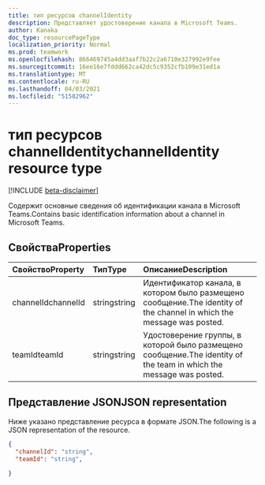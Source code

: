 ```yaml
---
title: тип ресурсов channelIdentity
description: Представляет удостоверение канала в Microsoft Teams.
author: Kanaka
doc_type: resourcePageType
localization_priority: Normal
ms.prod: teamwork
ms.openlocfilehash: 866469745a4dd3aaf7b22c2a6710e327992e9fee
ms.sourcegitcommit: 16ee16e7fddd662ca42dc5c9352cfb109e31ed1a
ms.translationtype: MT
ms.contentlocale: ru-RU
ms.lasthandoff: 04/03/2021
ms.locfileid: "51582962"
---
```

# <a name="channelidentity-resource-type"></a><span data-ttu-id="b363a-103">тип ресурсов channelIdentity</span><span class="sxs-lookup"><span data-stu-id="b363a-103">channelIdentity resource type</span></span>

[!INCLUDE [beta-disclaimer](../../includes/beta-disclaimer.md)]


<span data-ttu-id="b363a-104">Содержит основные сведения об идентификации канала в Microsoft Teams.</span><span class="sxs-lookup"><span data-stu-id="b363a-104">Contains basic identification information about a channel in Microsoft Teams.</span></span>

## <a name="properties"></a><span data-ttu-id="b363a-105">Свойства</span><span class="sxs-lookup"><span data-stu-id="b363a-105">Properties</span></span>

| <span data-ttu-id="b363a-106">Свойство</span><span class="sxs-lookup"><span data-stu-id="b363a-106">Property</span></span>   | <span data-ttu-id="b363a-107">Тип</span><span class="sxs-lookup"><span data-stu-id="b363a-107">Type</span></span> |<span data-ttu-id="b363a-108">Описание</span><span class="sxs-lookup"><span data-stu-id="b363a-108">Description</span></span>|
|:---------------|:--------|:----------|
|<span data-ttu-id="b363a-109">channelId</span><span class="sxs-lookup"><span data-stu-id="b363a-109">channelId</span></span>|<span data-ttu-id="b363a-110">string</span><span class="sxs-lookup"><span data-stu-id="b363a-110">string</span></span>|  <span data-ttu-id="b363a-111">Идентификатор канала, в котором было размещено сообщение.</span><span class="sxs-lookup"><span data-stu-id="b363a-111">The identity of the channel in which the message was posted.</span></span>|
|<span data-ttu-id="b363a-112">teamId</span><span class="sxs-lookup"><span data-stu-id="b363a-112">teamId</span></span>|<span data-ttu-id="b363a-113">string</span><span class="sxs-lookup"><span data-stu-id="b363a-113">string</span></span>|  <span data-ttu-id="b363a-114">Удостоверение группы, в которой было размещено сообщение.</span><span class="sxs-lookup"><span data-stu-id="b363a-114">The identity of the team in which the message was posted.</span></span>|

## <a name="json-representation"></a><span data-ttu-id="b363a-115">Представление JSON</span><span class="sxs-lookup"><span data-stu-id="b363a-115">JSON representation</span></span>

<span data-ttu-id="b363a-116">Ниже указано представление ресурса в формате JSON.</span><span class="sxs-lookup"><span data-stu-id="b363a-116">The following is a JSON representation of the resource.</span></span>

<!-- {
  "blockType": "resource",
  "optionalProperties": [
    
  ],
  "@odata.type": "microsoft.graph.channelIdentity"
}-->

```json
{
  "channelId": "string",
  "teamId": "string",
  
}
```

<!-- uuid: 4DFA000D-1A5F-4299-B3DD-835E4DD2F3BF
2015-10-25 14:57:30 UTC -->
<!-- {
  "type": "#page.annotation",
  "description": "channel identity  resource",
  "keywords": "",
  "section": "documentation",
  "tocPath": ""
}-->

